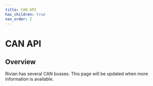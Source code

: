 ```yaml
---
title: CAN API
has_children: true
nav_order: 2
---
```


# CAN API

## Overview

Rivian has several CAN busses. This page will be updated when more information is available.